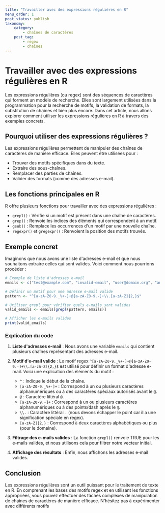 ```yaml
---
title: "Travailler avec des expressions régulières en R"
menu_order: 1
post_status: publish
taxonomy:
    category:
        - chaînes de caractères
    post_tag:
        - regex
        - chaînes
---
```


# Travailler avec des expressions régulières en R

Les expressions régulières (ou regex) sont des séquences de caractères qui forment un modèle de recherche. Elles sont largement utilisées dans la programmation pour la recherche de motifs, la validation de formats, la substitution de chaînes et bien plus encore. Dans cet article, nous allons explorer comment utiliser les expressions régulières en R à travers des exemples concrets.

## Pourquoi utiliser des expressions régulières ?

Les expressions régulières permettent de manipuler des chaînes de caractères de manière efficace. Elles peuvent être utilisées pour :

- Trouver des motifs spécifiques dans du texte.
- Extraire des sous-chaînes.
- Remplacer des parties de chaînes.
- Valider des formats (comme des adresses e-mail).

## Les fonctions principales en R

R offre plusieurs fonctions pour travailler avec des expressions régulières :

- `grepl()` : Vérifie si un motif est présent dans une chaîne de caractères.
- `grep()` : Renvoie les indices des éléments qui correspondent à un motif.
- `gsub()` : Remplace les occurrences d'un motif par une nouvelle chaîne.
- `regexpr()` et `gregexpr()` : Renvoient la position des motifs trouvés.

## Exemple concret

Imaginons que nous avons une liste d'adresses e-mail et que nous souhaitons extraire celles qui sont valides. Voici comment nous pourrions procéder :

```r
# Exemple de liste d'adresses e-mail
emails <- c("test@example.com", "invalid-email", "user@domain.org", "another.invalid@", "hello@world.net")

# Définir un motif pour une adresse e-mail valide
pattern <- "^[a-zA-Z0-9._%+-]+@[a-zA-Z0-9.-]+\\.[a-zA-Z]{2,}$"

# Utiliser grepl pour vérifier quels e-mails sont valides
valid_emails <- emails[grepl(pattern, emails)]

# Afficher les e-mails valides
print(valid_emails)
```

### Explication du code

1. **Liste d'adresses e-mail** : Nous avons une variable `emails` qui contient plusieurs chaînes représentant des adresses e-mail.

2. **Motif d'e-mail valide** : Le motif regex `^[a-zA-Z0-9._%+-]+@[a-zA-Z0-9.-]+\\.[a-zA-Z]{2,}$` est utilisé pour définir un format d'adresse e-mail. Voici une explication des éléments du motif :
   - `^` : Indique le début de la chaîne.
   - `[a-zA-Z0-9._%+-]+` : Correspond à un ou plusieurs caractères alphanumériques ou à des caractères spéciaux autorisés avant le `@`.
   - `@` : Caractère littéral `@`.
   - `[a-zA-Z0-9.-]+` : Correspond à un ou plusieurs caractères alphanumériques ou à des points/dash après le `@`.
   - `\\.` : Caractère littéral `.` (nous devons échapper le point car il a une signification spéciale en regex).
   - `[a-zA-Z]{2,}` : Correspond à deux caractères alphabétiques ou plus (pour le domaine).

3. **Filtrage des e-mails valides** : La fonction `grepl()` renvoie TRUE pour les e-mails valides, et nous utilisons cela pour filtrer notre vecteur initial.

4. **Affichage des résultats** : Enfin, nous affichons les adresses e-mail valides.

## Conclusion

Les expressions régulières sont un outil puissant pour le traitement de texte en R. En comprenant les bases des motifs regex et en utilisant les fonctions appropriées, vous pouvez effectuer des tâches complexes de manipulation de chaînes de caractères de manière efficace. N'hésitez pas à expérimenter avec différents motifs

